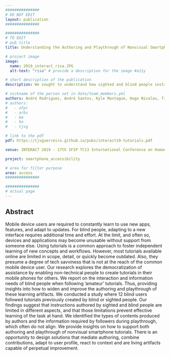 ```yaml
---
###############
# DO NOT EDIT
layout: publication
###############

###############
# TO EDIT
# pub title
title: Understanding the Authoring and Playthrough of Nonvisual Smartphone Tutorials

# project image
image:
  name: 2019_interact_risa.JPG
  alt-text: "risa" # provide a description for the image #a11y

# short description of the publication
description: We sought to understand how sighted and blind people instruct other blind users to accomplish tasks on a mobile device. We also studied how those instructions enabled blind people to be successful. Results showed that a single pass of instructions was limited. A set of ways in which support can be provided is discussed.

# nickname of the person set in data/team_members.yml
authors: André Rodrigues, André Santos, Kyle Montague, Hugo Nicolau, Tiago Guerreiro
# authors:
#   - afpr
#   - arbs
#   - km
#   - hn
#   - tjvg

# link to the pdf
pdf: https://tjvguerreiro.github.io/pubs/interact19-tutorials.pdf

venue: INTERACT 2019 - 17th IFIP TC13 International Conference on Human-Computer Interaction, Paphos, Cyprus, September, 2019

project: smartphone_accessibility

# area for filter purpose
area: access
###############

###############
# actual page
---
```


## Abstract
Mobile device users are required to constantly learn to use
new apps, features, and adapt to updates. For blind people, adapting
to a new interface requires additional time and effort. At the limit, and
often so, devices and applications may become unusable without support from someone else. Using tutorials is a common approach to foster
independent learning of new concepts and workflows. However, most tutorials available online are limited in scope, detail, or quickly become
outdated. Also, they presume a degree of tech savviness that is not at
the reach of the common mobile device user. Our research explores the
democratization of assistance by enabling non-technical people to create
tutorials in their mobile phones for others. We report on the interaction
and information needs of blind people when following ’amateur’ tutorials.
Thus, providing insights into how to widen and improve the authoring
and playthrough of these learning artifacts. We conducted a study where
12 blind users followed tutorials previously created by blind or sighted
people. Our findings suggest that instructions authored by sighted and
blind people are limited in different aspects, and that those limitations
prevent effective learning of the task at hand. We identified the types of
contents produced by authors and the information required by followers during playthrough, which often do not align. We provide insights
on how to support both authoring and playthrough of nonvisual smartphone tutorials. There is an opportunity to design solutions that mediate
authoring, combine contributions, adapt to user profile, react to context
and are living artifacts capable of perpetual improvement.
